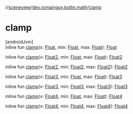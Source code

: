 //[sceneview](../../index.md)/[dev.romainguy.kotlin.math](index.md)/[clamp](clamp.md)

# clamp

[androidJvm]\
inline fun [clamp](clamp.md)(x: [Float](https://kotlinlang.org/api/latest/jvm/stdlib/kotlin/-float/index.html), min: [Float](https://kotlinlang.org/api/latest/jvm/stdlib/kotlin/-float/index.html), max: [Float](https://kotlinlang.org/api/latest/jvm/stdlib/kotlin/-float/index.html)): [Float](https://kotlinlang.org/api/latest/jvm/stdlib/kotlin/-float/index.html)

inline fun [clamp](clamp.md)(v: [Float2](-float2/index.md), min: [Float](https://kotlinlang.org/api/latest/jvm/stdlib/kotlin/-float/index.html), max: [Float](https://kotlinlang.org/api/latest/jvm/stdlib/kotlin/-float/index.html)): [Float2](-float2/index.md)

inline fun [clamp](clamp.md)(v: [Float2](-float2/index.md), min: [Float2](-float2/index.md), max: [Float2](-float2/index.md)): [Float2](-float2/index.md)

inline fun [clamp](clamp.md)(v: [Float3](-float3/index.md), min: [Float](https://kotlinlang.org/api/latest/jvm/stdlib/kotlin/-float/index.html), max: [Float](https://kotlinlang.org/api/latest/jvm/stdlib/kotlin/-float/index.html)): [Float3](-float3/index.md)

inline fun [clamp](clamp.md)(v: [Float3](-float3/index.md), min: [Float3](-float3/index.md), max: [Float3](-float3/index.md)): [Float3](-float3/index.md)

inline fun [clamp](clamp.md)(v: [Float4](-float4/index.md), min: [Float](https://kotlinlang.org/api/latest/jvm/stdlib/kotlin/-float/index.html), max: [Float](https://kotlinlang.org/api/latest/jvm/stdlib/kotlin/-float/index.html)): [Float4](-float4/index.md)

inline fun [clamp](clamp.md)(v: [Float4](-float4/index.md), min: [Float4](-float4/index.md), max: [Float4](-float4/index.md)): [Float4](-float4/index.md)
